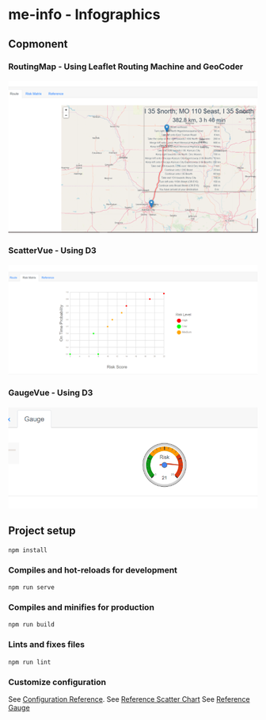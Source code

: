 # me-info - Infographics
## Copmonent
### RoutingMap - Using Leaflet Routing Machine and GeoCoder
#### ![Screenshot](./public/snapshots/routevue-component.PNG)
### ScatterVue - Using D3
#### ![Screenshot](./public/snapshots/scattervue-component.PNG)
### GaugeVue - Using D3
#### ![Screenshot](./public/snapshots/gaugevue-component.PNG)

## Project setup
```
npm install
```

### Compiles and hot-reloads for development
```
npm run serve
```

### Compiles and minifies for production
```
npm run build
```

### Lints and fixes files
```
npm run lint
```

### Customize configuration
See [Configuration Reference](https://cli.vuejs.org/config/).
See [Reference Scatter Chart](https://bl.ocks.org/curran/298c130e67b40ed84f8c919e748d2e72)
See [Reference Gauge](http://bl.ocks.org/tomerd/1499279)